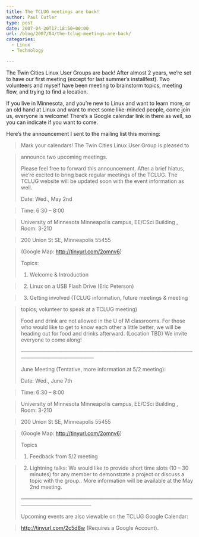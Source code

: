 ```yaml
---
title: The TCLUG meetings are back!
author: Paul Cutler
type: post
date: 2007-04-20T17:18:50+00:00
url: /blog/2007/04/the-tclug-meetings-are-back/
categories:
  - Linux
  - Technology

---
```

The Twin Cities Linux User Groups are back! After almost 2 years, we&#8217;re set to have our first meeting (except for last summer&#8217;s installfest). Two volunteers and myself have been meeting to brainstorm topics, meeting flow, and trying to find a location.

If you live in Minnesota, and you&#8217;re new to Linux and want to learn more, or an old hand at Linux and want to meet some like-minded people, come join us, everyone is welcome! There&#8217;s a Google calendar link in there as well, so you can indicate if you want to come.

Here&#8217;s the announcement I sent to the mailing list this morning:

> Mark your calendars! The Twin Cities Linux User Group is pleased to
  
> announce two upcoming meetings.
> 
> Please feel free to forward this announcement. After a brief hiatus, we&#8217;re excited to bring back regular meetings of the TCLUG. The TCLUG website will be updated soon with the event information as well.
> 
> Date: Wed., May 2nd
  
> Time: 6:30 &#8211; 8:00
  
> University of Minnesota Minneapolis campus, EE/CSci Building , Room: 3-210
  
> 200 Union St SE, Minneapolis 55455
  
> (Google Map: <http://tinyurl.com/2omnv6>)
> 
> Topics:
> 
> 1. Welcome & Introduction
  
> 2. Linux on a USB Flash Drive (Eric Peterson)
  
> 3. Getting involved (TCLUG information, future meetings & meeting
  
> topics, volunteer to speak at a TCLUG meeting)
> 
> Food and drink are not allowed in the U of M classrooms. For those who would like to get to know each other a little better, we will be heading out for food and drinks afterward. (Location TBD) We invite everyone to come along!
> 
> &#8212;&#8212;&#8212;&#8212;&#8212;&#8212;&#8212;&#8212;&#8212;&#8212;&#8212;&#8212;&#8212;&#8212;&#8212;&#8212;&#8212;&#8212;&#8212;&#8212;&#8212;&#8212;&#8212;&#8212;&#8212;&#8212;&#8212;&#8212;&#8212;&#8212;&#8212;&#8212;&#8212;&#8212;&#8212;&#8212;&#8212;&#8212;&#8212;&#8212;&#8212;&#8212;&#8212;&#8212;&#8212;&#8212;&#8212;
> 
> June Meeting (Tentative, more information at 5/2 meeting):
> 
> Date: Wed., June 7th
  
> Time: 6:30 &#8211; 8:00
  
> University of Minnesota Minneapolis campus, EE/CSci Building , Room: 3-210
  
> 200 Union St SE, Minneapolis 55455
  
> (Google Map: <http://tinyurl.com/2omnv6>)
> 
> Topics
> 
> 1. Feedback from 5/2 meeting
  
> 2. Lightning talks: We would like to provide short time slots (10 &#8211; 30 minutes) for any member to demonstrate a project or discuss a topic with the group.. More information will be available at the May 2nd meeting.
> 
> &#8212;&#8212;&#8212;&#8212;&#8212;&#8212;&#8212;&#8212;&#8212;&#8212;&#8212;&#8212;&#8212;&#8212;&#8212;&#8212;&#8212;&#8212;&#8212;&#8212;&#8212;&#8212;&#8212;&#8212;&#8212;&#8212;&#8212;&#8212;&#8212;&#8212;&#8212;&#8212;&#8212;&#8212;&#8212;&#8212;&#8212;&#8212;&#8212;&#8212;&#8212;&#8212;&#8212;&#8212;&#8212;&#8212;&#8211;
> 
> Upcoming events are also viewable on the TCLUG Google Calendar:
  
> <http://tinyurl.com/2c5d8w> (Requires a Google Account).